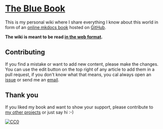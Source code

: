 # [The Blue Book](https://m0wer.github.io/blue-book)

This is my personal wiki where I share everything
I know about this world in form of an [online
mkdocs book](https://www.mkdocs.org/) hosted on
[GitHub](https://github.com/m0wer/blue-book).

**The wiki is meant to be read [in the web
format](https://m0wer.github.io/blue-book).**

## Contributing

If you find a mistake or want to add new content, please make the changes. You
can use the edit button on the top right of any article to add them in a pull
request, if you don't know what that means, you cal always open an
[issue](https://github.com/m0wer/blue-book/issues/new) or send me an
[email](docs/contact.md).

## Thank you

If you liked my book and want to show your support, please contribute to [my
other projects](docs/projects/projects.md) or just say hi :-)

[![CC0](https://img.shields.io/badge/license-CC0-0a0a0a.svg?style=flat&colorA=0a0a0a)](https://creativecommons.org/publicdomain/zero/1.0/)
